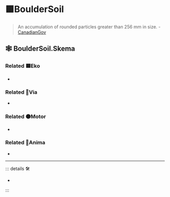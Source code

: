 # 🟩<ekos>BoulderSoil</ekos>

> An accumulation of rounded particles greater than 256 mm in size. - [CanadianGov](https://sis.agr.gc.ca/cansis/taxa/cssc3/chpt18.html)

## 🕸 BoulderSoil.Skema

### Related 🟩<ekos>Eko</ekos>

-

### Related 🔻<via>Via</via>

-

### Related 🟠<motor>Motor</motor>

-

### Related 💜<anima>Anima</anima>

-

---

<!-- =================================================== -->
<!-- =================================================== -->
<!-- =================================================== -->
<!-- =================================================== -->
<!-- =================================================== -->
::: details 🛠

-

:::
